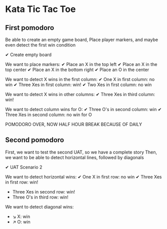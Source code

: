# Kata Tic Tac Toe

## First pomodoro
Be able to create an empty game board,
Place player markers, and maybe even detect the first win condition

✔ Create empty board

We want to place markers:
✔ Place an X in the top left
✔ Place an X in the top center
✔ Place an X in the bottom right
✔ Place an O in the center

We want to detect X wins in the first column:
✔ One X in first column: no win
✔ Three Xes in first column: win!
✔ Two Xes in first column: no win

We want to detect X wins in other columns:
✔ Three Xes in third column: win!

We want to detect column wins for O:
✔ Three O's in second column: win
✔ Three Xes in second column: no win for O

POMODORO OVER, NOW HALF HOUR BREAK BECAUSE OF DAILY

## Second pomodoro
First, we want to test the second UAT, so we have a complete story
Then, we want to be able to detect horizontal lines, followed by diagonals

✔ UAT Scenario 2

We want to detect horizontal wins:
✔ One X in first row: no win
✔ Three Xes in first row: win!
- Three Xes in second row: win!
- Three O's in third row: win!

We want to detect diagonal wins:
- ↘ X: win
- ↗ O: win